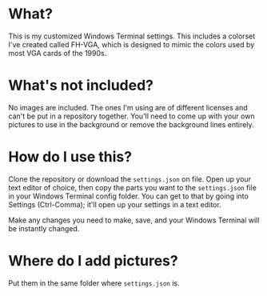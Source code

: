 # What?

This is my customized Windows Terminal settings. This includes a colorset I've
created called FH-VGA, which is designed to mimic the colors used by most VGA
cards of the 1990s.

# What's not included?

No images are included. The ones I'm using are of different licenses and can't
be put in a repository together. You'll need to come up with your own pictures
to use in the background or remove the background lines entirely.

# How do I use this?

Clone the repository or download the `settings.json` on file. Open up your text
editor of choice, then copy the parts you want to the `settings.json` file in
your Windows Terminal config folder. You can get to that by going into
Settings (Ctrl-Comma); it'll open up your settings in a text editor.

Make any changes you need to make, save, and your Windows Terminal will be
instantly changed.

# Where do I add pictures?

Put them in the same folder where `settings.json` is.
